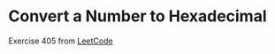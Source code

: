 # Convert a Number to Hexadecimal
Exercise 405 from [LeetCode](https://leetcode.com/problems/convert-a-number-to-hexadecimal/description/)